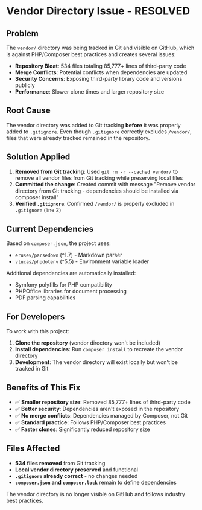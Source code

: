# Vendor Directory Issue - RESOLVED

## Problem
The `vendor/` directory was being tracked in Git and visible on GitHub, which is against PHP/Composer best practices and creates several issues:

- **Repository Bloat**: 534 files totaling 85,777+ lines of third-party code
- **Merge Conflicts**: Potential conflicts when dependencies are updated
- **Security Concerns**: Exposing third-party library code and versions publicly
- **Performance**: Slower clone times and larger repository size

## Root Cause
The vendor directory was added to Git tracking **before** it was properly added to `.gitignore`. Even though `.gitignore` correctly excludes `/vendor/`, files that were already tracked remained in the repository.

## Solution Applied
1. **Removed from Git tracking**: Used `git rm -r --cached vendor/` to remove all vendor files from Git tracking while preserving local files
2. **Committed the change**: Created commit with message "Remove vendor directory from Git tracking - dependencies should be installed via composer install"
3. **Verified `.gitignore`**: Confirmed `/vendor/` is properly excluded in `.gitignore` (line 2)

## Current Dependencies
Based on `composer.json`, the project uses:
- `erusev/parsedown` (^1.7) - Markdown parser
- `vlucas/phpdotenv` (^5.5) - Environment variable loader

Additional dependencies are automatically installed:
- Symfony polyfills for PHP compatibility
- PHPOffice libraries for document processing
- PDF parsing capabilities

## For Developers
To work with this project:

1. **Clone the repository** (vendor directory won't be included)
2. **Install dependencies**: Run `composer install` to recreate the vendor directory
3. **Development**: The vendor directory will exist locally but won't be tracked in Git

## Benefits of This Fix
- ✅ **Smaller repository size**: Removed 85,777+ lines of third-party code
- ✅ **Better security**: Dependencies aren't exposed in the repository
- ✅ **No merge conflicts**: Dependencies managed by Composer, not Git
- ✅ **Standard practice**: Follows PHP/Composer best practices
- ✅ **Faster clones**: Significantly reduced repository size

## Files Affected
- **534 files removed** from Git tracking
- **Local vendor directory preserved** and functional
- **`.gitignore` already correct** - no changes needed
- **`composer.json` and `composer.lock`** remain to define dependencies

The vendor directory is no longer visible on GitHub and follows industry best practices.